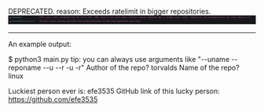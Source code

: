 DEPRECATED.
reason: Exceeds ratelimit in bigger repositories.
![Deprecated](deprecatereason.png)


***

An example output:

$ python3 main.py
tip:    you can always use arguments like "--uname --reponame --u --r -u -r"
Author of the repo?    torvalds
Name of the repo?    linux

Luckiest person ever is:    efe3535
GitHub link of this lucky person:    https://github.com/efe3535

